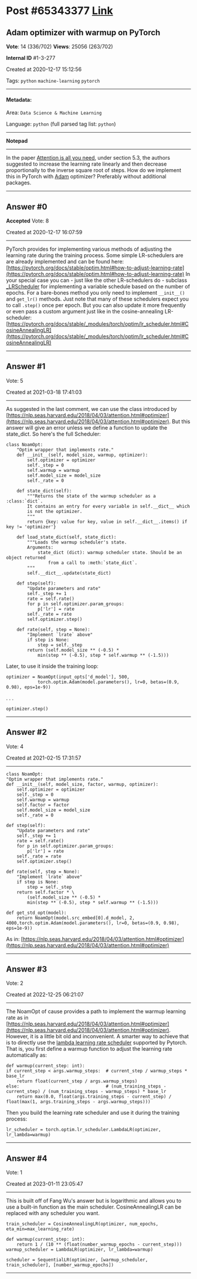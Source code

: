 
# Post \#65343377 [Link](https://stackoverflow.com/questions/65343377/)

## Adam optimizer with warmup on PyTorch

**Vote**: 14 (336/702) **Views**: 25056 (263/702) 

**Internal ID** \#1-3-277

Created at 2020-12-17 15:12:56

Tags: `python` `machine-learning` `pytorch`

----------

#### Metadata:

Area: `Data Science & Machine Learning`

Language: `python` (full parsed tag list: `python`)

----------

**Notepad**


----------

In the paper [Attention is all you need](https://papers.nips.cc/paper/2017/file/3f5ee243547dee91fbd053c1c4a845aa-Paper.pdf), under section 5.3, the authors suggested to increase the learning rate linearly and then decrease proportionally to the inverse square root of steps.
[](https://i.stack.imgur.com/GQurA.png)
How do we implement this in PyTorch with [Adam](https://pytorch.org/docs/stable/optim.html#torch.optim.Adam) optimizer? Preferably without additional packages.


----------
        
## Answer \#0

**Accepted** Vote: 8

Created at 2020-12-17 16:07:59

------------

PyTorch provides  for implementing various methods of adjusting the learning rate during the training process.
Some simple LR-schedulers are are already implemented and can be found here: [https://pytorch.org/docs/stable/optim.html#how-to-adjust-learning-rate](https://pytorch.org/docs/stable/optim.html#how-to-adjust-learning-rate)
In your special case you can - just like the other LR-schedulers do - subclass [_LRScheduler](https://pytorch.org/docs/stable/_modules/torch/optim/lr_scheduler.html) for implementing a variable schedule based on the number of epochs. For a bare-bones method you only need to implement `__init__()` and `get_lr()` methods.
Just note that many of these schedulers expect you to call `.step()` once per epoch. But you can also update it more frequently or even pass a custom argument just like in the cosine-annealing LR-scheduler: [https://pytorch.org/docs/stable/_modules/torch/optim/lr_scheduler.html#CosineAnnealingLR](https://pytorch.org/docs/stable/_modules/torch/optim/lr_scheduler.html#CosineAnnealingLR)


------------
    
    
## Answer \#1

 Vote: 5

Created at 2021-03-18 17:41:03

------------

As suggested in the last comment, we can use the class introduced by [https://nlp.seas.harvard.edu/2018/04/03/attention.html#optimizer](https://nlp.seas.harvard.edu/2018/04/03/attention.html#optimizer). But this answer will give an error unless we define a function to update the state_dict.
So here's the full Scheduler:
```
class NoamOpt:
    "Optim wrapper that implements rate."
    def __init__(self, model_size, warmup, optimizer):
        self.optimizer = optimizer
        self._step = 0
        self.warmup = warmup
        self.model_size = model_size
        self._rate = 0
    
    def state_dict(self):
        """Returns the state of the warmup scheduler as a :class:`dict`.
        It contains an entry for every variable in self.__dict__ which
        is not the optimizer.
        """
        return {key: value for key, value in self.__dict__.items() if key != 'optimizer'}
    
    def load_state_dict(self, state_dict):
        """Loads the warmup scheduler's state.
        Arguments:
            state_dict (dict): warmup scheduler state. Should be an object returned
                from a call to :meth:`state_dict`.
        """
        self.__dict__.update(state_dict) 
        
    def step(self):
        "Update parameters and rate"
        self._step += 1
        rate = self.rate()
        for p in self.optimizer.param_groups:
            p['lr'] = rate
        self._rate = rate
        self.optimizer.step()
        
    def rate(self, step = None):
        "Implement `lrate` above"
        if step is None:
            step = self._step
        return (self.model_size ** (-0.5) *
            min(step ** (-0.5), step * self.warmup ** (-1.5)))
```

Later, to use it inside the training loop:
```
optimizer = NoamOpt(input_opts['d_model'], 500,
            torch.optim.Adam(model.parameters(), lr=0, betas=(0.9, 0.98), eps=1e-9))
```

.
.
.
```
optimizer.step()
```



------------
    
    
## Answer \#2

 Vote: 4

Created at 2021-02-15 17:31:57

------------

```
class NoamOpt:
"Optim wrapper that implements rate."
def __init__(self, model_size, factor, warmup, optimizer):
    self.optimizer = optimizer
    self._step = 0
    self.warmup = warmup
    self.factor = factor
    self.model_size = model_size
    self._rate = 0
    
def step(self):
    "Update parameters and rate"
    self._step += 1
    rate = self.rate()
    for p in self.optimizer.param_groups:
        p['lr'] = rate
    self._rate = rate
    self.optimizer.step()
    
def rate(self, step = None):
    "Implement `lrate` above"
    if step is None:
        step = self._step
    return self.factor * \
        (self.model_size ** (-0.5) *
        min(step ** (-0.5), step * self.warmup ** (-1.5)))
    
def get_std_opt(model):
    return NoamOpt(model.src_embed[0].d_model, 2, 4000,torch.optim.Adam(model.parameters(), lr=0, betas=(0.9, 0.98), eps=1e-9))
```

As in: [https://nlp.seas.harvard.edu/2018/04/03/attention.html#optimizer](https://nlp.seas.harvard.edu/2018/04/03/attention.html#optimizer)


------------
    
    
## Answer \#3

 Vote: 2

Created at 2022-12-25 06:21:07

------------

The NoamOpt of cause provides a path to implement the warmup learning rate as in
[https://nlp.seas.harvard.edu/2018/04/03/attention.html#optimizer](https://nlp.seas.harvard.edu/2018/04/03/attention.html#optimizer). However, it is a little bit old and inconvenient. A smarter way to achieve that is to directly use the [lambda learning rate scheduler](https://pytorch.org/docs/stable/generated/torch.optim.lr_scheduler.LambdaLR.html) supported by Pytorch.
That is, you first define a warmup function to adjust the learning rate automatically as:
```
def warmup(current_step: int):
if current_step < args.warmup_steps:  # current_step / warmup_steps * base_lr
    return float(current_step / args.warmup_steps)
else:                                 # (num_training_steps - current_step) / (num_training_steps - warmup_steps) * base_lr
    return max(0.0, float(args.training_steps - current_step) / float(max(1, args.training_steps - args.warmup_steps)))
```

Then you build the learning rate scheduler and use it during the training process:
```
lr_scheduler = torch.optim.lr_scheduler.LambdaLR(optimizer, lr_lambda=warmup)
```



------------
    
    
## Answer \#4

 Vote: 1

Created at 2023-01-11 23:05:47

------------

This is built off of Fang Wu's answer but is logarithmic and allows you to use a built-in function as the main scheduler. CosineAnnealingLR can be replaced with any scheduler you want.
```
train_scheduler = CosineAnnealingLR(optimizer, num_epochs, eta_min=max_learning_rate)

def warmup(current_step: int):
    return 1 / (10 ** (float(number_warmup_epochs - current_step)))
warmup_scheduler = LambdaLR(optimizer, lr_lambda=warmup)

scheduler = SequentialLR(optimizer, [warmup_scheduler, train_scheduler], [number_warmup_epochs])
```



------------
    
    